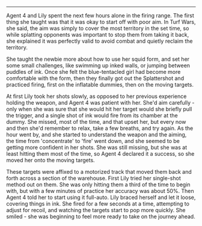 ***

Agent 4 and Lily spent the next few hours alone in the firing range. The first thing she taught was that it was okay to start off with poor aim. In Turf Wars, she said, the aim was simply to cover the most territory in the set time, so while splatting opponents was important to stop them from taking it back, she explained it was perfectly valid to avoid combat and quietly reclaim the territory.

She taught the newbie more about how to use her squid form, and set her some small challenges, like swimming up inked walls, or jumping between puddles of ink. Once she felt the blue-tentacled girl had become more comfortable with the form, then they finally got out the Splattershot and practiced firing, first on the inflatable dummies, then on the moving targets. 

At first Lily took her shots slowly, as opposed to her previous experience holding the weapon, and Agent 4 was patient with her. She'd aim carefully - only when she was sure that she would hit her target would she briefly pull the trigger, and a single shot of ink would fire from its chamber at the dummy. She missed, most of the time, and that upset her, but every now and then she'd remember to relax, take a few breaths, and try again. As the hour went by, and she started to understand the weapon and the aiming, the time from 'concentrate' to 'fire' went down, and she seemed to be getting more confident in her shots. She was still missing, but she was at least hitting them most of the time, so Agent 4 declared it a success, so she moved her onto the moving targets.

These targets were affixed to a motorized track that moved them back and forth across a section of the warehouse. First Lily tried her single-shot method out on them. She was only hitting them a third of the time to begin with, but with a few minutes of practice her accuracy was about 50%. Then Agent 4 told her to start using it full-auto. Lily braced herself and let it loose, covering things in ink. She fired for a few seconds at a time, attempting to adjust for recoil, and watching the targets start to pop more quickly. She smiled - she was beginning to feel more ready to take on the journey ahead.